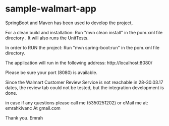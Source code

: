 # sample-walmart-app
SpringBoot and Maven has been used to develop the project,

For a clean build and installation: Run "mvn clean install" in the pom.xml file directory . It will also runs the UnitTests.

In order to RUN the project: Run "mvn spring-boot:run" in the pom.xml file directory.

The application will run in the following address: http://localhost:8080/

Please be sure your port (8080) is available.

Since the Walmart Customer Review Service is not reachable in 28-30.03.17 dates, the review tab could not be tested, but the integration development is done.

in case if any questions please call me (5350251202) 
or eMail me at: emrahkivanc At gmail.com

Thank you.
Emrah